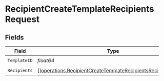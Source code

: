 # RecipientCreateTemplateRecipientsRequest


## Fields

| Field                                                                                                                                          | Type                                                                                                                                           | Required                                                                                                                                       | Description                                                                                                                                    |
| ---------------------------------------------------------------------------------------------------------------------------------------------- | ---------------------------------------------------------------------------------------------------------------------------------------------- | ---------------------------------------------------------------------------------------------------------------------------------------------- | ---------------------------------------------------------------------------------------------------------------------------------------------- |
| `TemplateID`                                                                                                                                   | *float64*                                                                                                                                      | :heavy_check_mark:                                                                                                                             | N/A                                                                                                                                            |
| `Recipients`                                                                                                                                   | [][operations.RecipientCreateTemplateRecipientsRecipientRequest](../../models/operations/recipientcreatetemplaterecipientsrecipientrequest.md) | :heavy_check_mark:                                                                                                                             | N/A                                                                                                                                            |